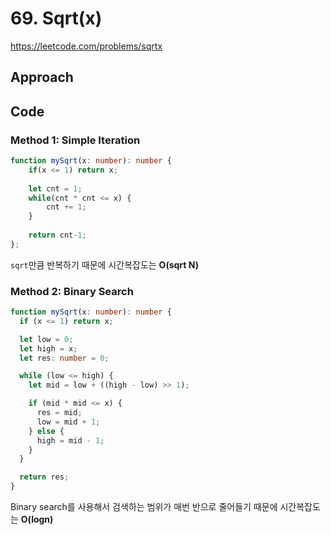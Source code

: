 # 69. Sqrt(x)
https://leetcode.com/problems/sqrtx

## Approach

## Code
### Method 1: Simple Iteration

```ts
function mySqrt(x: number): number {
    if(x <= 1) return x;
    
    let cnt = 1;
    while(cnt * cnt <= x) {
        cnt += 1;
    }
    
    return cnt-1;
};
```

`sqrt`만큼 반복하기 때문에 시간복잡도는 **O(sqrt N)**

### Method 2: Binary Search
```ts
function mySqrt(x: number): number {
  if (x <= 1) return x;

  let low = 0;
  let high = x;
  let res: number = 0;

  while (low <= high) {
    let mid = low + ((high - low) >> 1);

    if (mid * mid <= x) {
      res = mid;
      low = mid + 1;
    } else {
      high = mid - 1;
    }
  }

  return res;
}
```

Binary search를 사용해서 검색하는 범위가 매번 반으로 줄어들기 때문에 시간복잡도는 **O(logn)**
